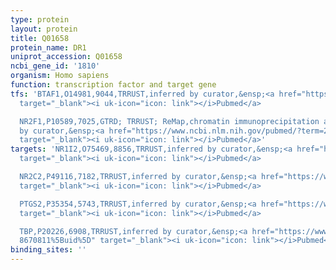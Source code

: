 ```yaml
---
type: protein
layout: protein
title: Q01658
protein_name: DR1
uniprot_accession: Q01658
ncbi_gene_id: '1810'
organism: Homo sapiens
function: transcription factor and target gene
tfs: 'BTAF1,O14981,9044,TRRUST,inferred by curator,&ensp;<a href="https://www.ncbi.nlm.nih.gov/pubmed/?term=20627952%5Buid%5D"
  target="_blank"><i uk-icon="icon: link"></i>Pubmed</a>

  NR2F1,P10589,7025,GTRD; TRRUST; ReMap,chromatin immunoprecipitation assay; inferred
  by curator,&ensp;<a href="https://www.ncbi.nlm.nih.gov/pubmed/?term=22357705%5Buid%5D"
  target="_blank"><i uk-icon="icon: link"></i>Pubmed</a>'
targets: 'NR1I2,O75469,8856,TRRUST,inferred by curator,&ensp;<a href="https://www.ncbi.nlm.nih.gov/pubmed/?term=18305375%5Buid%5D"
  target="_blank"><i uk-icon="icon: link"></i>Pubmed</a>

  NR2C2,P49116,7182,TRRUST,inferred by curator,&ensp;<a href="https://www.ncbi.nlm.nih.gov/pubmed/?term=21126370%5Buid%5D"
  target="_blank"><i uk-icon="icon: link"></i>Pubmed</a>

  PTGS2,P35354,5743,TRRUST,inferred by curator,&ensp;<a href="https://www.ncbi.nlm.nih.gov/pubmed/?term=11840453%5Buid%5D"
  target="_blank"><i uk-icon="icon: link"></i>Pubmed</a>

  TBP,P20226,6908,TRRUST,inferred by curator,&ensp;<a href="https://www.ncbi.nlm.nih.gov/pubmed/?term=16858867;
  8670811%5Buid%5D" target="_blank"><i uk-icon="icon: link"></i>Pubmed</a>'
binding_sites: ''
---
```

